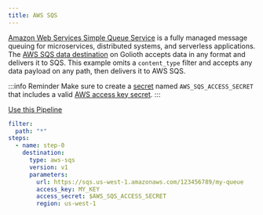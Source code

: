 ```yaml
---
title: AWS SQS
---
```


[Amazon Web Services Simple Queue Service](https://aws.amazon.com/sqs/) is a
fully managed message queuing for microservices, distributed systems, and
serverless applications. The [AWS SQS data
destination](/data-routing/destinations/aws-sqs) on Golioth accepts data in any
format and delivers it to SQS. This example omits a `content_type` filter and
accepts any data payload on any path, then delivers it to AWS SQS.

:::info Reminder
Make sure to create a [secret](/data-routing/secrets) named
`AWS_SQS_ACCESS_SECRET` that includes a valid [AWS access key
secret](https://docs.aws.amazon.com/AWSSimpleQueueService/latest/SQSDeveloperGuide/sqs-setting-up.html#sqs-getting-access-key-id-secret-access-key).
:::

<a href="https://console.golioth.io/pipeline?name=AWS%20SQS&pipeline=ZmlsdGVyOgogIHBhdGg6ICIqIgpzdGVwczoKICAtIG5hbWU6IHN0ZXAtMAogICAgZGVzdGluYXRpb246CiAgICAgIHR5cGU6IGF3cy1zcXMKICAgICAgdmVyc2lvbjogdjEKICAgICAgcGFyYW1ldGVyczoKICAgICAgICB1cmw6IGh0dHBzOi8vc3FzLnVzLXdlc3QtMS5hbWF6b25hd3MuY29tLzEyMzQ1Njc4OS9teS1xdWV1ZQogICAgICAgIGFjY2Vzc19rZXk6IE1ZX0tFWQogICAgICAgIGFjY2Vzc19zZWNyZXQ6ICRBV1NfU1FTX0FDQ0VTU19TRUNSRVQKICAgICAgICByZWdpb246IHVzLXdlc3QtMQ==" target='_blank'>Use this Pipeline</a>

```yaml
filter:
  path: "*"
steps:
  - name: step-0
    destination:
      type: aws-sqs
      version: v1
      parameters:
        url: https://sqs.us-west-1.amazonaws.com/123456789/my-queue
        access_key: MY_KEY
        access_secret: $AWS_SQS_ACCESS_SECRET
        region: us-west-1
```

